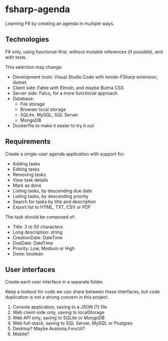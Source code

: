 # fsharp-agenda

Learning F# by creating an agenda in multiple ways.

## Technologies

F# only, using functional-first, without mutable references (if possible), and with tests.

This selection may change:

- Development tools: Visual Studio Code with Ionide-FSharp extension, dotnet
- Client side: Fable with Elmish, and maybe Bulma CSS
- Server side: Falco, for a more functional approach
- Database:
  - File storage
  - Browser local storage
  - SQLite, MySQL, SQL Server
  - MongoDB
- Dockerfile to make it easier to try it out

## Requirements

Create a single-user agenda application with support for:

- Adding tasks
- Editing tasks
- Removing tasks
- View task details
- Mark as done
- Listing tasks, by descending due date
- Listing tasks, by descending priority
- Search for tasks by title and description
- Export list to HTML, TXT, CSV or PDF

The task should be composed of:

- Title: 3 to 50 characters
- Long description: string
- CreationDate: DateTime
- DueDate: DateTime
- Priority: Low, Medium or High
- Done: boolean

## User interfaces

Create each user interface in a separate folder.

Keep a lookout for code we can share between these interfaces, but code duplication is not a strong concern in this project.

1. Console application, saving to a JSON (?) file
2. Web client-side only, saving to localStorage
3. Web API only, saving to SQLite or MongoDB
4. Web full-stack, saving to SQL Server, MySQL or Postgres
5. Desktop? Maybe Avalonia.FuncUI?
6. Mobile?
